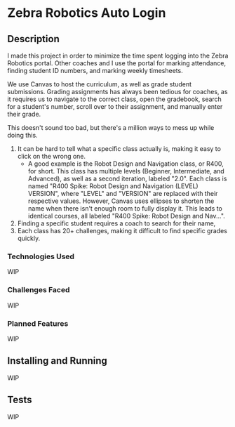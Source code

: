 # Zebra Robotics Auto Login

## Description
I made this project in order to minimize the time spent logging into the Zebra Robotics portal. Other coaches and I use the portal for marking attendance, finding student ID numbers, and marking weekly timesheets.

We use Canvas to host the curriculum, as well as grade student submissions. Grading assignments has always been tedious for coaches, as it requires us to navigate to the correct class, open the gradebook, search for a student's number, scroll over to their assignment, and manually enter their grade.

This doesn't sound too bad, but there's a million ways to mess up while doing this.
1. It can be hard to tell what a specific class actually is, making it easy to click on the wrong one.
   - A good example is the Robot Design and Navigation class, or R400, for short. This class has multiple levels (Beginner, Intermediate, and Advanced), as well as a second iteration, labeled "2.0". Each class is named "R400 Spike: Robot Design and Navigation (LEVEL) VERSION", where "LEVEL" and "VERSION" are replaced with their respective values. However, Canvas uses ellipses to shorten the name when there isn't enough room to fully display it. This leads to identical courses, all labeled "R400 Spike: Robot Design and Nav...".
2. Finding a specific student requires a coach to search for their name, 
3. Each class has 20+ challenges, making it difficult to find specific grades quickly.

### Technologies Used
WIP

### Challenges Faced
WIP

### Planned Features
WIP

## Installing and Running
WIP

## Tests
WIP





